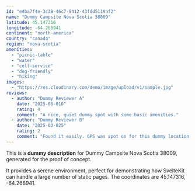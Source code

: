 ```yaml
---
id: "e4ba7f4e-3c38-46c7-8412-43fdd5119af2"
name: "Dummy Campsite Nova Scotia 38009"
latitude: 45.147316
longitude: -64.268941
continent: "north-america"
country: "canada"
region: "nova-scotia"
amenities:
  - "picnic-table"
  - "water"
  - "cell-service"
  - "dog-friendly"
  - "hiking"
images:
  - "https://res.cloudinary.com/demo/image/upload/v1/sample.jpg"
reviews:
  - author: "Dummy Reviewer A"
    date: "2025-06-010"
    rating: 4
    comment: "A nice, quiet dummy spot with some basic amenities."
  - author: "Dummy Reviewer B"
    date: "2025-03-025"
    rating: 2
    comment: "Found it easily. GPS was spot on for this dummy location."
---
```


This is a **dummy description** for Dummy Campsite Nova Scotia 38009, generated for the proof of concept.

It provides a serene environment, perfect for demonstrating how SvelteKit can handle a large number of static pages. The coordinates are 45.147316, -64.268941.

